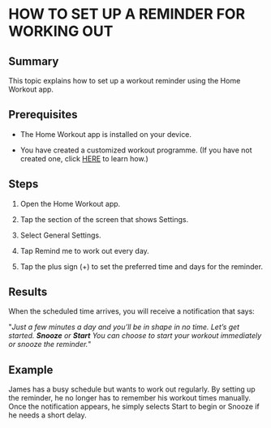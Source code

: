 # HOW TO SET UP A REMINDER FOR WORKING OUT

## Summary
This topic explains how to set up a workout reminder using the Home Workout app.

## Prerequisites

- The Home Workout app is installed on your device.

- You have created a customized workout programme. (If you have not created one, click [HERE](task.md) to learn how.)


## Steps

1. Open the Home Workout app.


2. Tap the section of the screen that shows Settings.


3. Select General Settings.


4. Tap Remind me to work out every day.


5. Tap the plus sign (+) to set the preferred time and days for the reminder.



## Results
When the scheduled time arrives, you will receive a notification that says:

"*Just a few minutes a day and you’ll be in shape in no time. Let’s get started.
**Snooze** or **Start**
You can choose to start your workout immediately or snooze the reminder.*"

## Example
James has a busy schedule but wants to work out regularly. By setting up the reminder, he no longer has to remember his workout times manually. Once the notification appears, he simply selects Start to begin or Snooze if he needs a short delay.
